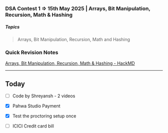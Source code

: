 ### DSA Contest 1 => 15th May 2025 | Arrays, Bit Manipulation, Recursion, Math & Hashing
##### Topics
> Arrays, Bit Manipulation, Recursion, Math and Hashing
### Quick Revision Notes
[Arrays, Bit Manipulation, Recursion, Math & Hashing - HackMD](https://hackmd.io/Kh_c6edrTdWHVL7kTLS0CQ?view)

---

## Today

- [ ]  Code by Shreyansh - 2 videos
- [x] Pahwa Studio Payment
- [x] Test the proctoring setup once 
- [ ] ICICI Credit card bill 

